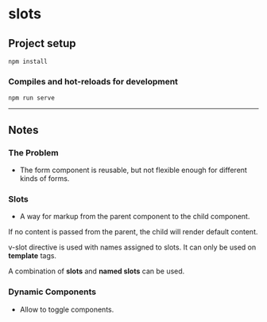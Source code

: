 # slots

## Project setup
```
npm install
```

### Compiles and hot-reloads for development
```
npm run serve
```

<hr />

## Notes

### The Problem
- The form component is reusable, but not flexible enough for different kinds of forms. 

### Slots
- A way for markup from the parent component to the child component. 

If no content is passed from the parent, the child will render default content. 

v-slot directive is used with names assigned to slots. It can only be used on __template__ tags. 

A combination of __slots__ and __named slots__ can be used. 

### Dynamic Components
- Allow to toggle components. 